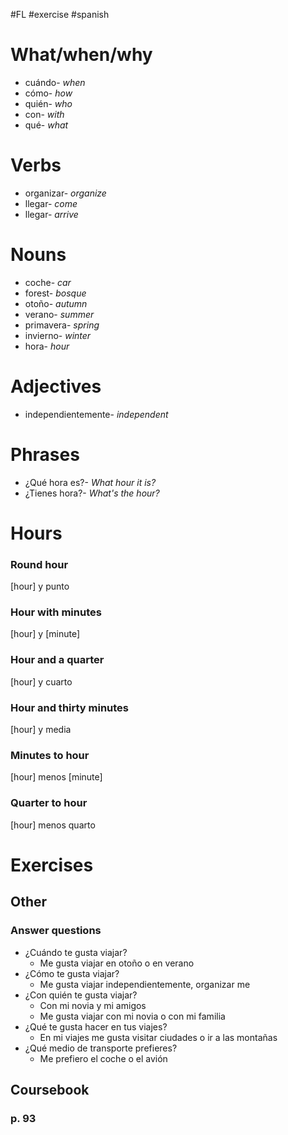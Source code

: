#FL #exercise #spanish 

# What/when/why
- cuándo- *when*
- cómo- *how*
- quién- *who*
- con- *with*
- qué- *what*

# Verbs
- organizar- *organize*
- llegar- *come*
- llegar- *arrive*

# Nouns
- coche- *car*
- forest- *bosque*
- otoño- *autumn*
- verano- *summer*
- primavera- *spring*
- invierno- *winter*
- hora- *hour*

# Adjectives
- independientemente- *independent*

# Phrases
- ¿Qué hora es?- *What hour it is?*
- ¿Tienes hora?- *What's the hour?*

# Hours
### Round hour
\[hour] y punto

### Hour with minutes
\[hour] y \[minute]

### Hour and a quarter
\[hour] y cuarto

### Hour and thirty minutes
\[hour] y media

### Minutes to hour
\[hour] menos \[minute]

### Quarter to hour
\[hour] menos quarto

# Exercises
## Other
### Answer questions
- ¿Cuándo te gusta viajar?
	- Me gusta viajar en otoño o en verano
- ¿Cómo te gusta viajar?
	- Me gusta viajar independientemente, organizar me
- ¿Con quién te gusta viajar?
	- Con mi novia y mi amigos
	- Me gusta viajar con mi novia o con mi familia
- ¿Qué te gusta hacer en tus viajes?
	- En mi viajes me gusta visitar ciudades o ir a las montañas
- ¿Qué medio de transporte prefieres?
	- Me prefiero el coche o el avión

## Coursebook
### p. 93
